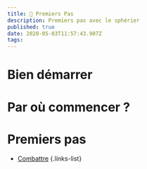 ```yaml
---
title: 🍼 Premiers Pas
description: Premiers pas avec le sphérier
published: true
date: 2020-05-03T11:57:43.907Z
tags: 
---
```


# Bien démarrer

# Par où commencer ?

# Premiers pas

- [Combattre][Combat]
{.links-list}

[Combat]: /sphérier/combat/premiers-pas